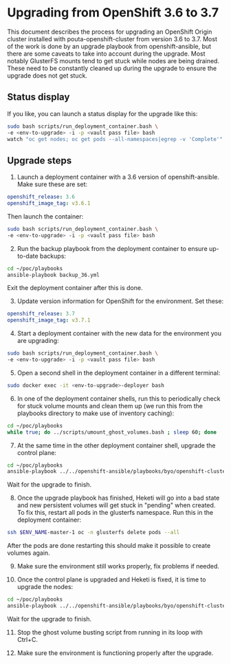 # Upgrading from OpenShift 3.6 to 3.7

This document describes the process for upgrading an OpenShift Origin cluster
installed with pouta-openshift-cluster from version 3.6 to 3.7. Most of the work
is done by an upgrade playbook from openshift-ansible, but there are some
caveats to take into account during the upgrade. Most notably GlusterFS mounts
tend to get stuck while nodes are being drained. These need to be constantly
cleaned up during the upgrade to ensure the upgrade does not get stuck.

## Status display

If you like, you can launch a status display for the upgrade like this:
```bash
sudo bash scripts/run_deployment_container.bash \
-e <env-to-upgrade> -i -p <vault pass file> bash
watch "oc get nodes; oc get pods --all-namespaces|egrep -v 'Complete'"
```

## Upgrade steps

1. Launch a deployment container with a 3.6 version of openshift-ansible.
Make sure these are set:
```yaml
openshift_release: 3.6
openshift_image_tag: v3.6.1
```
Then launch the container:
```bash
sudo bash scripts/run_deployment_container.bash \
-e <env-to-upgrade> -i -p <vault pass file> bash
```

2. Run the backup playbook from the deployment container to ensure up-to-date
backups:
```bash
cd ~/poc/playbooks
ansible-playbook backup_36.yml
```
Exit the deployment container after this is done.

3. Update version information for OpenShift for the environment. Set these:
```yaml
openshift_release: 3.7
openshift_image_tag: v3.7.1
```

4. Start a deployment container with the new data for the environment you are
upgrading:
```bash
sudo bash scripts/run_deployment_container.bash \
-e <env-to-upgrade> -i -p <vault pass file> bash
```

5. Open a second shell in the deployment container in a different terminal:
```bash
sudo docker exec -it <env-to-upgrade>-deployer bash
```

6. In one of the deployment container shells, run this to periodically check
for stuck volume mounts and clean them up (we run this from the playbooks
directory to make use of inventory caching):
```bash
cd ~/poc/playbooks
while true; do ../scripts/umount_ghost_volumes.bash ; sleep 60; done
```

7. At the same time in the other deployment container shell, upgrade the control
plane:
```bash
cd ~/poc/playbooks
ansible-playbook ../../openshift-ansible/playbooks/byo/openshift-cluster/upgrades/v3_7/upgrade_control_plane.yml
```
Wait for the upgrade to finish.

8. Once the upgrade playbook has finished, Heketi will go into a bad state and
new persistent volumes will get stuck in "pending" when created. To fix this,
restart all pods in the glusterfs namespace. Run this in the deployment
container:
```bash
ssh $ENV_NAME-master-1 oc -n glusterfs delete pods --all
```
After the pods are done restarting this should make it possible to create
volumes again.

9. Make sure the environment still works properly, fix problems if needed.

10. Once the control plane is upgraded and Heketi is fixed, it is time to upgrade
the nodes:
```bash
cd ~/poc/playbooks
ansible-playbook ../../openshift-ansible/playbooks/byo/openshift-cluster/upgrades/v3_7/upgrade_nodes.yml
```
Wait for the upgrade to finish.

11. Stop the ghost volume busting script from running in its loop with Ctrl+C.

12. Make sure the environment is functioning properly after the upgrade.
